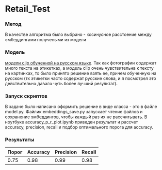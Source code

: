 # Retail_Test

### Метод
В качестве алгоритма было выбрано - косинусное расстоение между эмбеддингами получеными из модели

### Модель
[модели clip обученной на русском языке](https://github.com/ai-forever/ru-clip "ссылка"). Так как фотографии содержат много текста на этикетках, а модель clip очень чувствительна к тексту на картинках, то было принято решение взять ее, причем обученную на русском (тк этикетки часто содержат русские слова, и я посмотрел это действительно давало чуть более лучший результат).
### Запуск скриптов
В задаче было написано оформить решение в виде класса - это в файле model.py.
Файлик embeddings_save.py запускает чтение файлов и сохранение эмбеддингов, чтобы каждый раз их не рассчитывать.
В ноутбуке accuracy_p_r_plot.ipynb приведен результат и рассчет accuracy, precision, recall и подбор оптимального порога для accuracy.

### Результаты
| Порог | Accuracy | Precision | Recall |
|---|---|---|---|
| 0.75 | 0.98 | 0.99 | 0.98 |


